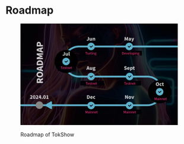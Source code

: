 # Roadmap

<figure><img src=".gitbook/assets/微信截图_20230601181956.png" alt=""><figcaption><p>Roadmap of TokShow</p></figcaption></figure>
